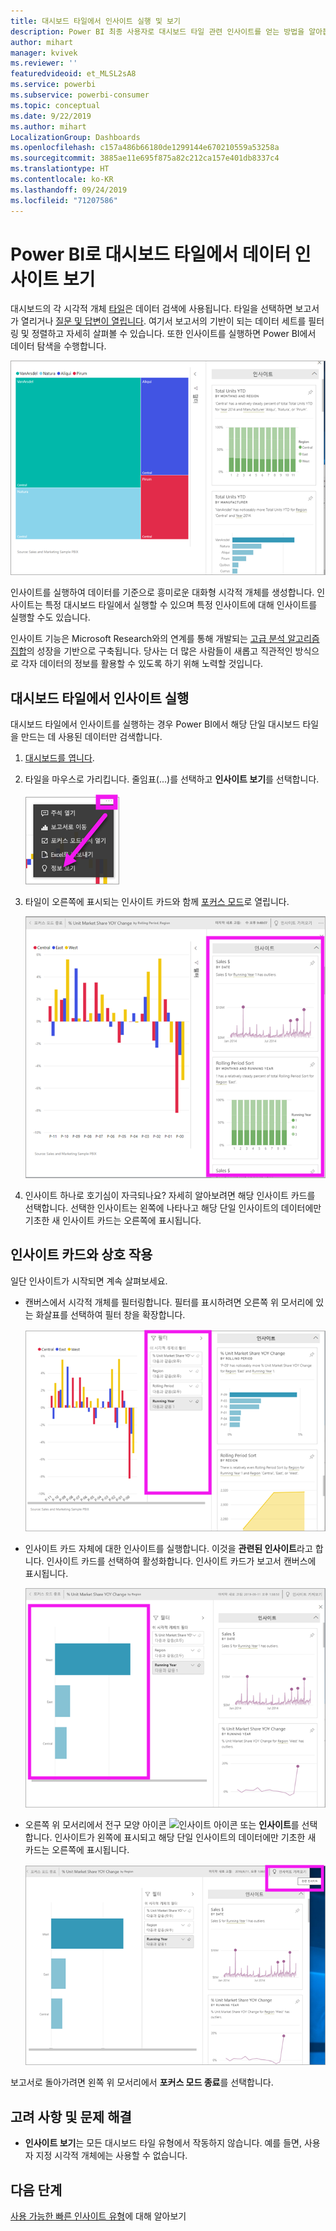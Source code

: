 ```yaml
---
title: 대시보드 타일에서 인사이트 실행 및 보기
description: Power BI 최종 사용자로 대시보드 타일 관련 인사이트를 얻는 방법을 알아봅니다.
author: mihart
manager: kvivek
ms.reviewer: ''
featuredvideoid: et_MLSL2sA8
ms.service: powerbi
ms.subservice: powerbi-consumer
ms.topic: conceptual
ms.date: 9/22/2019
ms.author: mihart
LocalizationGroup: Dashboards
ms.openlocfilehash: c157a486b66180de1299144e670210559a53258a
ms.sourcegitcommit: 3885ae11e695f875a82c212ca157e401db8337c4
ms.translationtype: HT
ms.contentlocale: ko-KR
ms.lasthandoff: 09/24/2019
ms.locfileid: "71207586"
---
```

# <a name="view-data-insights-on-dashboard-tiles-with-power-bi"></a>Power BI로 대시보드 타일에서 데이터 인사이트 보기
대시보드의 각 시각적 개체 [타일](end-user-tiles.md)은 데이터 검색에 사용됩니다. 타일을 선택하면 보고서가 열리거나 [질문 및 답변이 열립니다](end-user-q-and-a.md). 여기서 보고서의 기반이 되는 데이터 세트를 필터링 및 정렬하고 자세히 살펴볼 수 있습니다. 또한 인사이트를 실행하면 Power BI에서 데이터 탐색을 수행합니다.

![줄임표 메뉴 모드](./media/end-user-insights/power-bi-insight.png)

인사이트를 실행하여 데이터를 기준으로 흥미로운 대화형 시각적 개체를 생성합니다. 인사이트는 특정 대시보드 타일에서 실행할 수 있으며 특정 인사이트에 대해 인사이트를 실행할 수도 있습니다.

인사이트 기능은 Microsoft Research와의 연계를 통해 개발되는 [고급 분석 알고리즘 집합](end-user-insight-types.md)의 성장을 기반으로 구축됩니다. 당사는 더 많은 사람들이 새롭고 직관적인 방식으로 각자 데이터의 정보를 활용할 수 있도록 하기 위해 노력할 것입니다.

## <a name="run-insights-on-a-dashboard-tile"></a>대시보드 타일에서 인사이트 실행
대시보드 타일에서 인사이트를 실행하는 경우 Power BI에서 해당 단일 대시보드 타일을 만드는 데 사용된 데이터만 검색합니다. 

1. [대시보드를 엽니다](end-user-dashboards.md).
2. 타일을 마우스로 가리킵니다. 줄임표(...)를 선택하고 **인사이트 보기**를 선택합니다. 

    ![줄임표 메뉴 모드](./media/end-user-insights/power-bi-hovers.png)


3. 타일이 오른쪽에 표시되는 인사이트 카드와 함께 [포커스 모드](end-user-focus.md)로 열립니다.    
   
    ![포커스 모드](./media/end-user-insights/power-bi-insights-tile.png)    
4. 인사이트 하나로 호기심이 자극되나요? 자세히 알아보려면 해당 인사이트 카드를 선택합니다. 선택한 인사이트는 왼쪽에 나타나고 해당 단일 인사이트의 데이터에만 기초한 새 인사이트 카드는 오른쪽에 표시됩니다.    

 ## <a name="interact-with-the-insight-cards"></a>인사이트 카드와 상호 작용
일단 인사이트가 시작되면 계속 살펴보세요.

   * 캔버스에서 시각적 개체를 필터링합니다.  필터를 표시하려면 오른쪽 위 모서리에 있는 화살표를 선택하여 필터 창을 확장합니다.

      ![확장된 필터 메뉴](./media/end-user-insights/power-bi-filters.png)
   
   * 인사이트 카드 자체에 대한 인사이트를 실행합니다. 이것을 **관련된 인사이트**라고 합니다. 인사이트 카드를 선택하여 활성화합니다. 인사이트 카드가 보고서 캔버스에 표시됩니다.
   
      ![확장된 필터 메뉴](./media/end-user-insights/power-bi-insight-card.png)
   
   * 오른쪽 위 모서리에서 전구 모양 아이콘 ![인사이트 아이콘](./media/end-user-insights/power-bi-bulb-icon.png) 또는 **인사이트**를 선택합니다. 인사이트가 왼쪽에 표시되고 해당 단일 인사이트의 데이터에만 기초한 새 카드는 오른쪽에 표시됩니다.
     
     ![인사이트를 보여주는 메뉴 모음 아이콘](./media/end-user-insights/power-bi-related.png)
     
보고서로 돌아가려면 왼쪽 위 모서리에서 **포커스 모드 종료**를 선택합니다.

## <a name="considerations-and-troubleshooting"></a>고려 사항 및 문제 해결
- **인사이트 보기**는 모든 대시보드 타일 유형에서 작동하지 않습니다. 예를 들면, 사용자 지정 시각적 개체에는 사용할 수 없습니다.<!--[custom visuals](end-user-custom-visuals.md)-->


## <a name="next-steps"></a>다음 단계
[사용 가능한 빠른 인사이트 유형](end-user-insight-types.md)에 대해 알아보기


